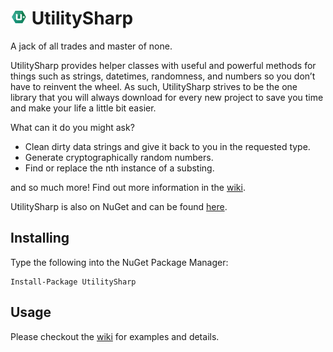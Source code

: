 # ![alt text](https://raw.githubusercontent.com/Mason32NZ/UtilitySharp/master/assets/img/logoGithub.png "UtilitySharp") UtilitySharp
A jack of all trades and master of none.  
  
UtilitySharp provides helper classes with useful and powerful methods for things such as strings, datetimes, randomness, and numbers so you don’t have to reinvent the wheel. As such, UtilitySharp strives to be the one library that you will always download for every new project to save you time and make your life a little bit easier.  
  
What can it do you might ask?  
  
* Clean dirty data strings and give it back to you in the requested type.
* Generate cryptographically random numbers.
* Find or replace the nth instance of a substing.
  
and so much more! Find out more information in the [wiki](https://github.com/Mason32NZ/UtilitySharp/wiki).  
  
UtilitySharp is also on NuGet and can be found [here](https://www.nuget.org/packages/UtilitySharp/).

## Installing
Type the following into the NuGet Package Manager:
```
Install-Package UtilitySharp
```

## Usage
Please checkout the [wiki](https://github.com/Mason32NZ/UtilitySharp/wiki) for examples and details.

